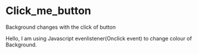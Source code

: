 # Click_me_button
Background changes with the click of button

Hello,
I am using Javascript evenlistener(Onclick event) to change colour of Background.
